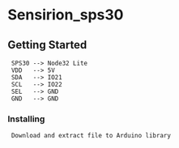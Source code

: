 # Sensirion_sps30

## Getting Started
     SPS30 --> Node32 Lite
     VDD   --> 5V
     SDA   --> IO21
     SCL   --> IO22
     SEL   --> GND
     GND   --> GND

### Installing
     Download and extract file to Arduino library
